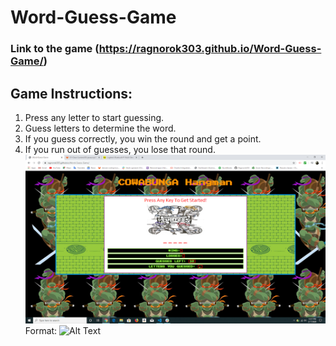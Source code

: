 # Word-Guess-Game
### Link to the game (https://ragnorok303.github.io/Word-Guess-Game/) 
## Game Instructions:
 1. Press any letter to start guessing.
 2. Guess letters to determine the word.
 3. If you guess correctly, you win the round and get a point.
 4. If you run out of guesses, you lose that round.
 ![screenshot](assets/images/screenshot.png)
Format: ![Alt Text](url)